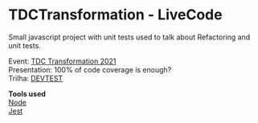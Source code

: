 # TDCTransformation - LiveCode
Small javascript project with unit tests used to talk about Refactoring and unit tests.


Event: [TDC Transformation 2021](https://thedevconf.com/tdc/2021/transformation/)<br>
Presentation: 100% of code coverage is enough? <br>
Trilha: [DEVTEST](https://thedevconf.com/tdc/2021/transformation/trilha-devtest)


<b>Tools used</b><br>
[Node](https://nodejs.org/)<br>
[Jest](https://jestjs.io/)

